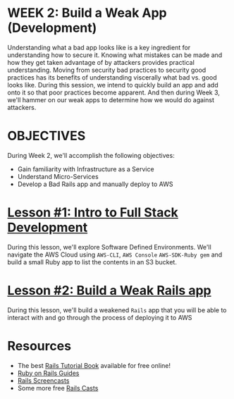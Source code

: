 # WEEK 2: Build a Weak App (Development)
Understanding what a bad app looks like is a key ingredient for understanding how to secure it.  Knowing what mistakes can be made and how they get taken advantage of by attackers provides practical understanding.  Moving from security bad practices to security good practices has its benefits of understanding viscerally what bad vs. good looks like.  During this session, we intend to quickly build an app and add onto it so that poor practices become apparent.  And then during Week 3, we'll hammer on our weak apps to determine how we would do against attackers.

# OBJECTIVES
During Week 2, we'll accomplish the following objectives:

- Gain familiarity with Infrastructure as a Service
- Understand Micro-Services
- Develop a Bad Rails app and manually deploy to AWS
 
# [Lesson #1: Intro to Full Stack Development](LESSON-1.md)

During this lesson, we'll explore Software Defined Environments.  We'll navigate the AWS Cloud using `AWS-CLI`, `AWS Console`
`AWS-SDK-Ruby gem` and build a small Ruby app to list the contents in an S3 bucket.

# [Lesson #2: Build a Weak Rails app](LESSON-2.md)
During this lesson, we'll build a weakened `Rails` app that you will be able to interact with and go through the process of deploying it to AWS

# Resources
- The best [Rails Tutorial Book](https://www.railstutorial.org/book) available for free online!
- [Ruby on Rails Guides](http://guides.rubyonrails.org/index.html)
- [Rails Screencasts](https://gorails.com/episodes)
- Some more free [Rails Casts](http://railscasts.com/)
